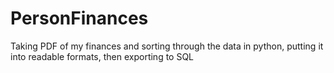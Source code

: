 # PersonFinances
Taking PDF of my finances and sorting through the data in python, putting it into readable formats, then exporting to SQL
